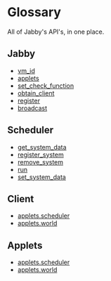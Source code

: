 # Glossary

All of Jabby's API's, in one place.

<div class="flex">

<div class="grouping">

## Jabby

- [vm_id](./jabby/vm_id/)
- [applets](./jabby/applets/)
- [set_check_function](./jabby/set_check_function/)
- [obtain_client](./jabby/obtain_client/)
- [register](./jabby/register/)
- [broadcast](./jabby/broadcast/)

</div>

<div class="grouping">

## Scheduler

- [get_system_data](./get_system_data.md)
- [register_system](./register_system.md)
- [remove_system](./remove_system.md)
- [run](./run.md)
- [set_system_data](./set_system_data.md)

</div>

<div class="grouping">

## Client

- [applets.scheduler](./scheduler.md)
- [applets.world](./world.md)


</div>

<div class="grouping">

## Applets

- [applets.scheduler](./scheduler.md)
- [applets.world](./world.md)

</div>

</div>